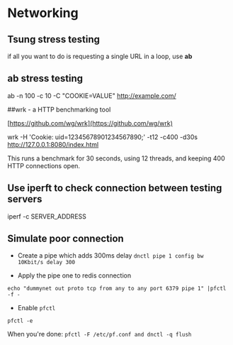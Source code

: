 # Networking

## Tsung stress testing
if all you want to do is requesting a single URL in a loop, use **ab**


## ab stress testing

ab -n 100 -c 10 -C "COOKIE=VALUE" http://example.com/

##wrk - a HTTP benchmarking tool

  [https://github.com/wg/wrk](https://github.com/wg/wrk)

  wrk -H 'Cookie: uid=12345678901234567890;' -t12 -c400 -d30s http://127.0.0.1:8080/index.html

  This runs a benchmark for 30 seconds, using 12 threads, and keeping
  400 HTTP connections open.


## Use iperft to check connection between testing servers

 iperf -c SERVER_ADDRESS

## Simulate poor connection

* Create a pipe which adds 300ms delay
`dnctl pipe 1 config bw 10Kbit/s delay 300`

* Apply the pipe one to redis connection
```
echo "dummynet out proto tcp from any to any port 6379 pipe 1" |pfctl -f -
```

* Enable `pfctl`
```
pfctl -e
```
When you're done: `pfctl -F /etc/pf.conf and dnctl -q flush`

